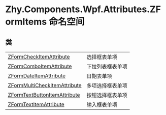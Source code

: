 # Zhy.Components.Wpf.Attributes.ZFormItems 命名空间






## 类
<table>
<tr>
<td><a href="T_Zhy_Components_Wpf_Attributes_ZFormItems_ZFormCheckItemAttribute.md">ZFormCheckItemAttribute</a></td>
<td>选择框表单项</td></tr>
<tr>
<td><a href="T_Zhy_Components_Wpf_Attributes_ZFormItems_ZFormComboItemAttribute.md">ZFormComboItemAttribute</a></td>
<td>下拉列表框表单项</td></tr>
<tr>
<td><a href="T_Zhy_Components_Wpf_Attributes_ZFormItems_ZFormDateItemAttribute.md">ZFormDateItemAttribute</a></td>
<td>日期表单项</td></tr>
<tr>
<td><a href="T_Zhy_Components_Wpf_Attributes_ZFormItems_ZFormMultiCheckItemAttribute.md">ZFormMultiCheckItemAttribute</a></td>
<td>多项选择框表单项</td></tr>
<tr>
<td><a href="T_Zhy_Components_Wpf_Attributes_ZFormItems_ZFormTextButtonItemAttribute.md">ZFormTextButtonItemAttribute</a></td>
<td>按钮选择框表单项</td></tr>
<tr>
<td><a href="T_Zhy_Components_Wpf_Attributes_ZFormItems_ZFormTextItemAttribute.md">ZFormTextItemAttribute</a></td>
<td>输入框表单项</td></tr>
</table>